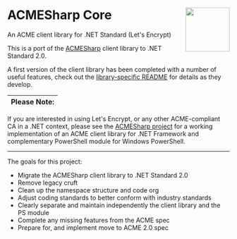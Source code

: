 # ACMESharp Core <img align="right" width="100" src="https://raw.githubusercontent.com/PKISharp/ACMESharpCore/master/docs/acmesharp-logo-color.png">

An ACME client library for .NET Standard (Let's Encrypt)

This is a port of the [ACMESharp](https://github.com/ebekker/ACMESharp) client library to .NET Standard 2.0.

A first version of the client library has been completed with a number of useful features, check out the [library-specific README](/src/ACMESharp.Core) for details as they develop.

 Please Note: |
--------------|
If you are interested in using Let's Encrypt, or any other ACME-compliant CA in a .NET context, please see the [ACMESharp project](https://github.com/ebekker/ACMESharp) for a working implementation of an ACME client library for .NET Framework and complementary PowerShell module for Windows PowerShell.

----

The goals for this project:

* Migrate the ACMESharp client library to .NET Standard 2.0
* Remove legacy cruft
* Clean up the namespace structure and code org
* Adjust coding standards to better conform with industry standards
* Clearly separate and maintain independently the client library and the PS module
* Complete any missing features from the ACME spec
* Prepare for, and implement move to ACME 2.0 spec
